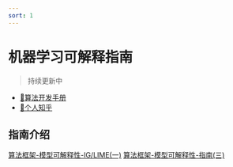 ```yaml
---
sort: 1
---
```


# 机器学习可解释指南

> 持续更新中

* [🔨算法开发手册](https://kg-nlp.github.io/Algorithm-Project-Manual/可解释性/机器学习可解释性指南.html)
* [🔨个人知乎](https://www.zhihu.com/people/zhangyj-n)


## 指南介绍 

[算法框架-模型可解释性-IG/LIME(一)](https://zhuanlan.zhihu.com/p/636057978)
[算法框架-模型可解释性-指南(三)](https://zhuanlan.zhihu.com/p/636068982)

